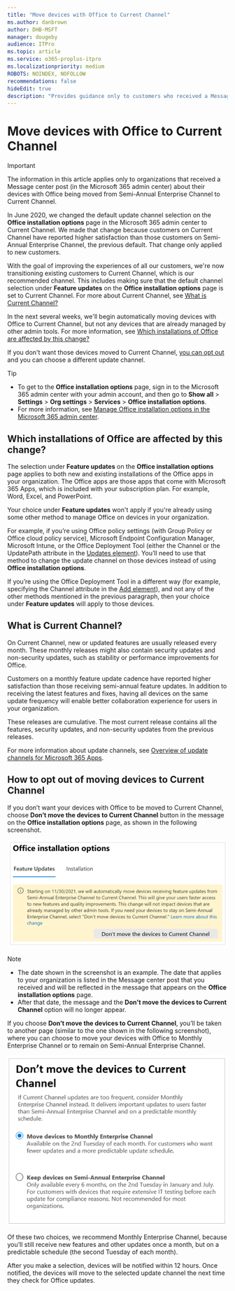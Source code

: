 ```yaml
---
title: "Move devices with Office to Current Channel"
ms.author: danbrown
author: DHB-MSFT
manager: dougeby
audience: ITPro
ms.topic: article
ms.service: o365-proplus-itpro
ms.localizationpriority: medium
ROBOTS: NOINDEX, NOFOLLOW
recommendations: false
hideEdit: true
description: "Provides guidance only to customers who received a Message center post about moving their devices with Office to Current Channel."
---
```


# Move devices with Office to Current Channel

> [!IMPORTANT]
> The information in this article applies only to organizations that received a Message center post (in the Microsoft 365 admin center) about their devices with Office being moved from Semi-Annual Enterprise Channel to Current Channel.

In June 2020, we changed the default update channel selection on the **Office installation options** page in the Microsoft 365 admin center to Current Channel. We made that change because customers on Current Channel have reported higher satisfaction than those customers on Semi-Annual Enterprise Channel, the previous default. That change only applied to new customers.

With the goal of improving the experiences of all our customers, we're now transitioning existing customers to Current Channel, which is our recommended channel. This includes making sure that the default channel selection under **Feature updates** on the **Office installation options** page is set to Current Channel. For more about Current Channel, see [What is Current Channel?](#what-is-current-channel)

In the next several weeks, we'll begin automatically moving devices with Office to Current Channel, but not any devices that are already managed by other admin tools. For more information, see [Which installations of Office are affected by this change?](#which-installations-of-office-are-affected-by-this-change)

If you don't want those devices moved to Current Channel, [you can opt out](#how-to-opt-out-of-moving-devices-to-current-channel) and you can choose a different update channel.

> [!TIP]
> - To get to the **Office installation options** page, sign in to the Microsoft 365 admin center with your admin account, and then go to **Show all** > **Settings** > **Org settings** > **Services** > **Office installation options**.
> - For more information, see [Manage Office installation options in the Microsoft 365 admin center](../manage-software-download-settings-office-365.md).

## Which installations of Office are affected by this change?

The selection under **Feature updates** on the **Office installation options** page applies to both new and existing installations of the Office apps in your organization. The Office apps are those apps that come with Microsoft 365 Apps, which is included with your subscription plan. For example, Word, Excel, and PowerPoint.

Your choice under **Feature updates** won't apply if you're already using some other method to manage Office on devices in your organization.

For example, if you’re using Office policy settings (with Group Policy or Office cloud policy service), Microsoft Endpoint Configuration Manager, Microsoft Intune, or the Office Deployment Tool (either the Channel or the UpdatePath attribute in the [Updates element](../office-deployment-tool-configuration-options.md#updates-element)). You’ll need to use that method to change the update channel on those devices instead of using **Office installation options**.

If you’re using the Office Deployment Tool in a different way (for example, specifying the Channel attribute in the [Add element](../office-deployment-tool-configuration-options.md#add-element)), and not any of the other methods mentioned in the previous paragraph, then your choice under **Feature updates** will apply to those devices.

## What is Current Channel?

On Current Channel, new or updated features are usually released every month. These monthly releases might also contain security updates and non-security updates, such as stability or performance improvements for Office.

Customers on a monthly feature update cadence have reported higher satisfaction than those receiving semi-annual feature updates. In addition to receiving the latest features and fixes, having all devices on the same update frequency will enable better collaboration experience for users in your organization.

These releases are cumulative. The most current release contains all the features, security updates, and non-security updates from the previous releases.

For more information about update channels, see [Overview of update channels for Microsoft 365 Apps](../overview-update-channels.md).

## How to opt out of moving devices to Current Channel

If you don’t want your devices with Office to be moved to Current Channel, choose **Don’t move the devices to Current Channel** button in the message on the **Office installation options** page, as shown in the following screenshot.

![Screenshot showing part of the "Office installation options" page in the Microsoft 365 admin center and showing a message that says devices will be moved to Current Channel.](../images/other/move-devices-current-channel-message-text.png)

> [!NOTE]
> - The date shown in the screenshot is an example. The date that applies to your organization is listed in the Message center post that you received and will be reflected in the message that appears on the **Office installation options** page.
> - After that date, the message and the **Don't move the devices to Current Channel** option will no longer appear.

If you choose **Don’t move the devices to Current Channel**, you’ll be taken to another page (similar to the one shown in the following screenshot), where you can choose to move your devices with Office to Monthly Enterprise Channel or to remain on Semi-Annual Enterprise Channel.

![Screenshot showing a page entitled "Don't move the devices to Current Channel" with options to choose to move to Monthly Enterprise Channel or to keep on Semi-Annual Enterprise Channel.](../images/other/move-devices-current-channel-dont-move-page.png)

Of these two choices, we recommend Monthly Enterprise Channel, because you’ll still receive new features and other updates once a month, but on a predictable schedule (the second Tuesday of each month).

After you make a selection, devices will be notified within 12 hours. Once notified, the devices will move to the selected update channel the next time they check for Office updates.